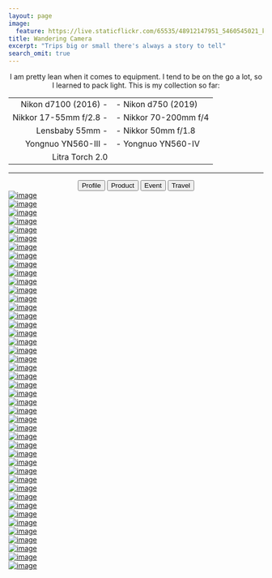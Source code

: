 ```yaml
---
layout: page
image:
  feature: https://live.staticflickr.com/65535/48912147951_5460545021_k.jpg
title: Wandering Camera
excerpt: "Trips big or small there's always a story to tell"
search_omit: true
---
```


<p align="center" style="margin: 0">
	I am pretty lean when it comes to equipment. I tend to be on the go a lot, so I learned to pack light. This is my collection so far:
</p>

|||
|--:|:--|
| Nikon d7100 (2016) - | - Nikon d750 (2019) |
| Nikkor 17-55mm f/2.8 - | - Nikkor 70-200mm f/4 |
| Lensbaby 55mm - | - Nikkor 50mm f/1.8 |
| Yongnuo YN560-III - | - Yongnuo YN560-IV |
| Litra Torch 2.0 | 

---

<script src="{{ site.url }}/assets/js/vendor/jquery-1.9.1.min.js"></script>
<script src="{{ site.url }}/assets/js/vendor/isotope.pkgd.min.js"></script>
<script src="{{ site.url}}/assets/js/vendor/imagesloaded.pkgd.min.js"></script>

<div align="center" class="button-group filter-button-group">
  <button class="button" data-filter=".grid-item--profile">Profile</button>
  <button class="button" data-filter=".grid-item--product">Product</button>
  <button class="button" data-filter=".grid-item--event">Event</button>
  <button class="button" data-filter=".grid-item--travel">Travel</button>
</div>

<div class="grid">
  <div class="grid-sizer"></div>
  <div class="grid-item grid-item--travel">
    <a href="https://c1.staticflickr.com/8/7356/13913923911_159cb8c662_h.jpg"><img src="https://c1.staticflickr.com/8/7356/13913923911_a01ae7f755.jpg" alt="image"></a>
  </div>
  <div class="grid-item grid-item--travel">
    <a href="https://c1.staticflickr.com/6/5807/23248031870_4f258c18a4_h.jpg"><img src="https://c1.staticflickr.com/6/5807/23248031870_6ff4816705.jpg" alt="image"></a>
  </div>
  <div class="grid-item grid-item--travel">
    <a href="https://c1.staticflickr.com/3/2824/13751813465_070dd344f7_h.jpg"><img src="https://c1.staticflickr.com/3/2824/13751813465_c635109017.jpg" alt="image"></a>
  </div>
  <div class="grid-item grid-item--travel">
    <a href="https://c1.staticflickr.com/6/5543/30630729196_606701287f_h.jpg"><img src="https://c1.staticflickr.com/6/5543/30630729196_1890afa21a_b.jpg" alt="image"></a>
  </div>
  <div class="grid-item grid-item--travel">
    <a href="https://c1.staticflickr.com/1/696/23517798626_96a8a3611a_h.jpg"><img src="https://c1.staticflickr.com/1/696/23517798626_abca5e3d8e.jpg" alt="image"></a>
  </div>
  <div class="grid-item grid-item--travel">
    <a href="https://c1.staticflickr.com/6/5833/30630738606_5678848de0_h.jpg"><img src="https://c1.staticflickr.com/6/5833/30630738606_3c0c5b7062.jpg" alt="image"></a>
  </div>
  <div class="grid-item grid-item--travel">
    <a href="https://c1.staticflickr.com/1/624/23175944329_48042f0755_h.jpg"><img src="https://c1.staticflickr.com/1/624/23175944329_33454bf38b.jpg" alt="image"></a>
  </div>
  <div class="grid-item grid-item--travel">
    <a href="https://c1.staticflickr.com/6/5605/30035648184_ba5f835166_h.jpg"><img src="https://c1.staticflickr.com/6/5605/30035648184_c9d2189685_b.jpg" alt="image"></a>
  </div>
  <div class="grid-item grid-item--travel">
    <a href="https://c1.staticflickr.com/8/7373/27026503123_b5b746d329_h.jpg"><img src="https://c1.staticflickr.com/8/7373/27026503123_ee22f0762e.jpg" alt="image"></a>
  </div>
  <div class="grid-item grid-item--event">
    <a href="https://c1.staticflickr.com/9/8389/8617615949_b649caef91_h.jpg"><img src="https://c1.staticflickr.com/9/8389/8617615949_3736285e17.jpg" alt="image"></a>
  </div>
  <div class="grid-item grid-item--event">
    <a href="https://c1.staticflickr.com/2/1712/25604287945_9ff6e44f74_h.jpg"><img src="https://c1.staticflickr.com/2/1712/25604287945_f907861f2f.jpg" alt="image"></a>
  </div>
  <div class="grid-item grid-item--travel">
    <a href="https://c1.staticflickr.com/1/758/23456561902_2bdee97bd0_h.jpg"><img src="https://c1.staticflickr.com/1/758/23456561902_c1841c1c48.jpg" alt="image"></a>
  </div>
  <div class="grid-item grid-item--travel">
    <a href="https://c1.staticflickr.com/6/5687/30550118872_e2140e18bf_h.jpg"><img src="https://c1.staticflickr.com/6/5687/30550118872_4545a7dcbf.jpg" alt="image"></a>
  </div>
  <div class="grid-item grid-item--travel">
    <a href="https://c1.staticflickr.com/3/2824/9927607124_22b8e87e8d_h.jpg"><img src="https://c1.staticflickr.com/3/2824/9927607124_22b1a90565.jpg" alt="image"></a>
  </div>
  <div class="grid-item grid-item--travel">
    <a href="https://c1.staticflickr.com/9/8605/30551146125_0f46f1561e_h.jpg"><img src="https://c1.staticflickr.com/9/8605/30551146125_f316a655c6.jpg" alt="image"></a>
  </div>
  <div class="grid-item grid-item--travel">
    <a href="https://c1.staticflickr.com/2/1631/23681371143_a489943a5f_h.jpg"><img src="https://c1.staticflickr.com/2/1631/23681371143_966d839438.jpg" alt="image"></a>
  </div>
  <div class="grid-item grid-item--travel">
    <a href="https://c1.staticflickr.com/8/7514/15778407779_f5dd73f8cb_h.jpg"><img src="https://c1.staticflickr.com/8/7514/15778407779_5dc6d0f892.jpg" alt="image"></a>
  </div>
  <div class="grid-item grid-item--travel">
    <a href="https://c1.staticflickr.com/8/7399/27601949446_29417be35a_h.jpg"><img src="https://c1.staticflickr.com/8/7399/27601949446_6d1875eb14_b.jpg" alt="image"></a>
  </div>
  <div class="grid-item grid-item--travel">
    <a href="https://c1.staticflickr.com/9/8319/7937304368_56a22bddbf_h.jpg"><img src="https://c1.staticflickr.com/9/8319/7937304368_ece8985ecc.jpg" alt="image"></a>
  </div>
  <div class="grid-item grid-item--event">
    <a href="https://c1.staticflickr.com/3/2847/9157382412_0319d500c5_h.jpg"><img src="https://c1.staticflickr.com/3/2847/9157382412_c907b3a7f2.jpg" alt="image"></a>
  </div>
  <div class="grid-item grid-item--event">
    <a href="https://c1.staticflickr.com/1/725/32602225015_2381bafa45_h.jpg"><img src="https://c1.staticflickr.com/1/725/32602225015_4de8895d2f.jpg" alt="image"></a>
  </div>
  <div class="grid-item grid-item--travel">
    <a href="https://c1.staticflickr.com/8/7200/27358165720_6c8d9baf23_h.jpg"><img src="https://c1.staticflickr.com/8/7200/27358165720_506a657bae_b.jpg" alt="image"></a>
  </div>
  <div class="grid-item grid-item--travel">
    <a href="https://c1.staticflickr.com/9/8612/28713204605_4c067e129d_h.jpg"><img src="https://c1.staticflickr.com/9/8612/28713204605_b1ae3375f2_b.jpg" alt="image"></a>
  </div>
  <div class="grid-item grid-item--event">
    <a href="https://c1.staticflickr.com/1/429/31758349284_f81a8a06c8_h.jpg"><img src="https://c1.staticflickr.com/1/429/31758349284_4ac4722ff5.jpg" alt="image"></a>
  </div>
  <div class="grid-item grid-item--travel">
    <a href="https://c1.staticflickr.com/6/5725/22793509728_3878d72a3f_h.jpg"><img src="https://c1.staticflickr.com/6/5725/22793509728_3854ce6f7f.jpg" alt="image"></a>
  </div>
  <div class="grid-item grid-item--product">
  	<a href="/images/portfolio/product/esight-1.jpg"><img src="/images/portfolio/product/esight-1.jpg" alt="image"></a>
  </div>
  <div class="grid-item grid-item--product">
  	<a href="/images/portfolio/product/esight-2.jpg"><img src="/images/portfolio/product/esight-2.jpg" alt="image"></a>
  </div>
  <div class="grid-item grid-item--product">
  	<a href="/images/portfolio/product/esight-3.jpg"><img src="/images/portfolio/product/esight-3.jpg" alt="image"></a>
  </div>
  <div class="grid-item grid-item--product">
  	<a href="/images/portfolio/product/gruvi-1.jpg"><img src="/images/portfolio/product/gruvi-1.jpg" alt="image"></a>
  </div>
  <div class="grid-item grid-item--product">
  	<a href="/images/portfolio/product/gruvi-2.jpg"><img src="/images/portfolio/product/gruvi-2.jpg" alt="image"></a>
  </div>
  <div class="grid-item grid-item--product">
  	<a href="/images/portfolio/product/gruvi-3.jpg"><img src="/images/portfolio/product/gruvi-3.jpg" alt="image"></a>
  </div>
  <div class="grid-item grid-item--product">
  	<a href="/images/portfolio/product/nymi-1.jpg"><img src="/images/portfolio/product/nymi-1.jpg" alt="image"></a>
  </div>
  <div class="grid-item grid-item--product">
  	<a href="/images/portfolio/product/nymi-2.jpg"><img src="/images/portfolio/product/nymi-2.jpg" alt="image"></a>
  </div>
  <div class="grid-item grid-item--profile">
  	<a href="/images/portfolio/profile/profile-4.jpg"><img src="/images/portfolio/profile/profile-4.jpg" alt="image"></a>
  </div>
  <div class="grid-item grid-item--profile">
  	<a href="/images/portfolio/profile/profile-5.jpg"><img src="/images/portfolio/profile/profile-5.jpg" alt="image"></a>
  </div>
  <div class="grid-item grid-item--profile">
  	<a href="/images/portfolio/profile/profile-6.jpg"><img src="/images/portfolio/profile/profile-6.jpg" alt="image"></a>
  </div>
  <div class="grid-item grid-item--profile">
  	<a href="/images/portfolio/profile/profile-8.jpg"><img src="/images/portfolio/profile/profile-8.jpg" alt="image"></a>
  </div>
  <div class="grid-item grid-item--profile">
  	<a href="/images/portfolio/profile/profile-9.jpg"><img src="/images/portfolio/profile/profile-9.jpg" alt="image"></a>
  </div>
  <div class="grid-item grid-item--profile">
  	<a href="/images/portfolio/profile/profile-11.jpg"><img src="/images/portfolio/profile/profile-11.jpg" alt="image"></a>
  </div>
  <div class="grid-item grid-item--profile">
  	<a href="/images/portfolio/profile/profile-12.jpg"><img src="/images/portfolio/profile/profile-12.jpg" alt="image"></a>
  </div>
  <div class="grid-item grid-item--profile">
  	<a href="/images/portfolio/profile/profile-13.jpg"><img src="/images/portfolio/profile/profile-13.jpg" alt="image"></a>
  </div>
  <div class="grid-item grid-item--profile">
  	<a href="/images/portfolio/profile/profile-1.jpg"><img src="/images/portfolio/profile/profile-1.jpg" alt="image"></a>
  </div>
  <div class="grid-item grid-item--profile">
  	<a href="/images/portfolio/profile/profile-2.jpg"><img src="/images/portfolio/profile/profile-2.jpg" alt="image"></a>
  </div>
  <div class="grid-item grid-item--profile">
  	<a href="/images/portfolio/profile/profile-3.jpg"><img src="/images/portfolio/profile/profile-3.jpg" alt="image"></a>
  </div>

</div>


<script>
var images = document.querySelector('.grid');
var $grid = $('.grid').isotope({
	filter: ".grid-item--profile",
  itemSelector: '.grid-item',
  stagger: 30,
  masonry: {
    // set to the element
    gutter: 5
  }
});

imagesLoaded( images ).on( 'progress', function() {
  // layout Masonry after each image loads
  $grid.isotope('layout');
});

$('.filter-button-group').on( 'click', '.button', function() {
  var filterValue = $(this).attr('data-filter');
  $grid.isotope({ filter: filterValue });
});

// change is-checked class on buttons
$('.button-group').each( function( i, buttonGroup ) {
  var $buttonGroup = $( buttonGroup );
  $buttonGroup.on( 'click', 'button', function() {
    $buttonGroup.find('.is-checked').removeClass('is-checked');
    $( this ).addClass('is-checked');
  });
});
</script>
